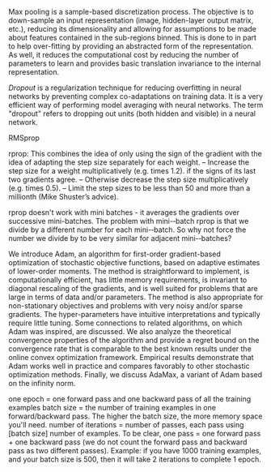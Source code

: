 Max pooling is a sample-based discretization process. The objective is to down-sample an input representation (image, hidden-layer output matrix, etc.), reducing its dimensionality and allowing for assumptions to be made about features contained in the sub-regions binned.
This is done to in part to help over-fitting by providing an abstracted form of the representation. As well, it reduces the computational cost by reducing the number of parameters to learn and provides basic translation invariance to the internal representation.

*Dropout* is a regularization technique for reducing overfitting in neural networks by preventing complex co-adaptations on training data.
It is a very efficient way of performing model averaging with neural networks.
The term "dropout" refers to dropping out units (both hidden and visible) in a neural network.


RMSprop

rprop: This combines the idea of only using the sign of the gradient with the idea of adapting the step size separately for each weight.
– Increase the step size for a weight multiplicatively (e.g. times 1.2). if the signs of its last two gradients agree.
– Otherwise decrease the step size multiplicatively (e.g. times 0.5).
– Limit the step sizes to be less than 50 and more than a millionth (Mike Shuster’s advice).

rprop doesn't work with mini batches - it averages the gradients over successive mini-­batches.
The problem with mini-­‐batch rprop is that we divide by a different number for each mini-­‐batch. So why not force the number we divide by to be very similar for adjacent mini-­‐batches?


We introduce Adam, an algorithm for first-order gradient-based optimization of stochastic objective functions, based on adaptive estimates of lower-order moments. The method is straightforward to implement, is computationally efficient, has little memory requirements, is invariant to diagonal rescaling of the gradients, and is well suited for problems that are large in terms of data and/or parameters. The method is also appropriate for non-stationary objectives and problems with very noisy and/or sparse gradients. The hyper-parameters have intuitive interpretations and typically require little tuning. Some connections to related algorithms, on which Adam was inspired, are discussed. We also analyze the theoretical convergence properties of the algorithm and provide a regret bound on the convergence rate that is comparable to the best known results under the online convex optimization framework. Empirical results demonstrate that Adam works well in practice and compares favorably to other stochastic optimization methods. Finally, we discuss AdaMax, a variant of Adam based on the infinity norm.

one epoch = one forward pass and one backward pass of all the training examples
batch size = the number of training examples in one forward/backward pass. The higher the batch size, the more memory space you'll need.
number of iterations = number of passes, each pass using [batch size] number of examples. To be clear, one pass = one forward pass + one backward pass (we do not count the forward pass and backward pass as two different passes).
Example: if you have 1000 training examples, and your batch size is 500, then it will take 2 iterations to complete 1 epoch.

